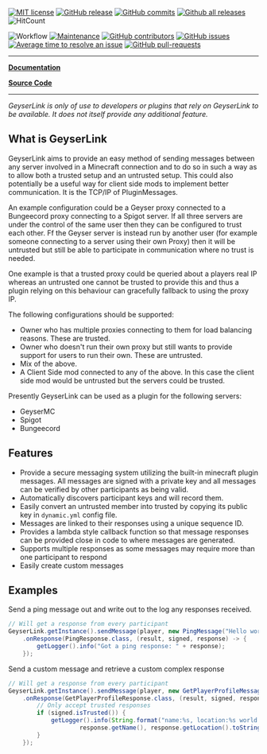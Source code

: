 [![MIT license](https://img.shields.io/badge/License-MIT-blue.svg)](https://lbesson.mit-license.org/)
[![GitHub release](https://img.shields.io/github/release/Bundabrg/GeyserLink)](https://GitHub.com/Bundabrg/GeyserLink/releases/)
[![GitHub commits](https://img.shields.io/github/commits-since/Bundabrg/GeyserLink/latest)](https://GitHub.com/Bundabrg/GeyserLink/commit/)
[![Github all releases](https://img.shields.io/github/downloads/Bundabrg/GeyserLink/total.svg)](https://GitHub.com/Bundabrg/GeyserLink/releases/)
![HitCount](http://hits.dwyl.com/bundabrg/GeyserLink.svg)

![Workflow](https://github.com/bundabrg/GeyserLink/workflows/build/badge.svg)
[![Maintenance](https://img.shields.io/badge/Maintained%3F-yes-green.svg)](https://GitHub.com/Bundabrg/GeyserLink/graphs/commit-activity)
[![GitHub contributors](https://img.shields.io/github/contributors/Bundabrg/GeyserLink)](https://GitHub.com/Bundabrg/GeyserLink/graphs/contributors/)
[![GitHub issues](https://img.shields.io/github/issues/Bundabrg/GeyserLink)](https://GitHub.com/Bundabrg/GeyserLink/issues/)
[![Average time to resolve an issue](http://isitmaintained.com/badge/resolution/Bundabrg/GeyserLink.svg)](http://isitmaintained.com/project/Bundabrg/GeyserLink "Average time to resolve an issue")
[![GitHub pull-requests](https://img.shields.io/github/issues-pr/Bundabrg/GeyserLink)](https://GitHub.com/Bundabrg/GeyserLink/pull/)
 

---

[**Documentation**](https://bundabrg.github.io/GeyserLink/)

[**Source Code**](https://github.com/bundabrg/GeyserLink/)

---

*GeyserLink is only of use to developers or plugins that rely on GeyserLink to be available. It does not itself provide any additional feature.*

## What is GeyserLink

GeyserLink aims to provide an easy method of sending messages between any server involved in a Minecraft connection and to do
so in such a way as to allow both a trusted setup and an untrusted setup. This could also potentially be a useful way for client side
mods to implement better communication. It is the TCP/IP of PluginMessages.

An example configuration could be a Geyser proxy connected to a Bungeecord proxy connecting to a Spigot server. If all three servers are
under the control of the same user then they can be configured to trust each other. Ff the Geyser server is instead run by
another user (for example someone connecting to a server using their own Proxy) then it will be untrusted but still be able to
participate in communication where no trust is needed.

One example is that a trusted proxy could be queried about a players real IP whereas an untrusted one cannot be trusted to provide this and thus
a plugin relying on this behaviour can gracefully fallback to using the proxy IP.

The following configurations should be supported:

* Owner who has multiple proxies connecting to them for load balancing reasons. These are trusted.
* Owner who doesn't run their own proxy but still wants to provide support for users to run their own. These are untrusted.
* Mix of the above.
* A Client Side mod connected to any of the above. In this case the client side mod would be untrusted but the servers could
be trusted.

Presently GeyserLink can be used as a plugin for the following servers:

* GeyserMC
* Spigot
* Bungeecord

## Features

* Provide a secure messaging system utilizing the built-in minecraft plugin messages.  All messages are signed with a private key and all messages
can be verified by other participants as being valid.
* Automatically discovers participant keys and will record them.
* Easily convert an untrusted member into trusted by copying its public key in `dynamic.yml` config file.
* Messages are linked to their responses using a unique sequence ID.
* Provides a lambda style callback function so that message responses can be provided close in code to where messages are generated.
* Supports multiple responses as some messages may require more than one participant to respond
* Easily create custom messages


## Examples

Send a ping message out and write out to the log any responses received.
```java
// Will get a response from every participant
GeyserLink.getInstance().sendMessage(player, new PingMessage("Hello world!"))
    .onResponse(PingResponse.class, (result, signed, response) -> {
        getLogger().info("Got a ping response: " + response);
    });
```

Send a custom message and retrieve a custom complex response
```java
// Will get a response from every participant
GeyserLink.getInstance().sendMessage(player, new GetPlayerProfileMessage("bundie"))
    .onResponse(GetPlayerProfileResponse.class, (result, signed, response) -> {
        // Only accept trusted responses
        if (signed.isTrusted()) {
            getLogger().info(String.format("name:%s, location:%s world:%s",
                    response.getName(), response.getLocation().toString(), response.getWorld()));
        }
    });
```
